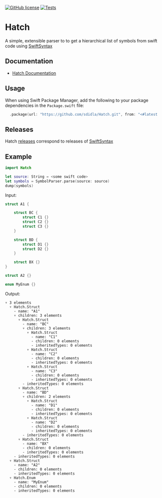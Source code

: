 [![GitHub license](https://img.shields.io/github/license/sdidla/Hatch)](https://github.com/sdidla/Hatch/blob/main/LICENSE)
[![Tests](https://github.com/sdidla/Hatch/actions/workflows/unit-tests.yml/badge.svg)](https://github.com/sdidla/Hatch/actions/workflows/unit-tests.yml)

# Hatch

A simple, extensible parser to to get a hierarchical list of symbols from swift code using [SwiftSyntax](https://github.com/apple/swift-syntax)

## Documentation

- [Hatch Documentation](https://sdidla.github.io/Hatch/documentation/hatch/)

## Usage

When using Swift Package Manager, add the following to your package dependencies in the `Package.swift` file:

```swift
  .package(url: "https://github.com/sdidla/Hatch.git", from: "<#latest swift-syntax tag#>")
```

## Releases

Hatch [releases](https://github.com/sdidla/Hatch/releases/) correspond to releases of [SwiftSyntax](https://github.com/apple/swift-syntax)

## Example

```swift
import Hatch

let source: String = <some swift code>
let symbols = SymbolParser.parse(source: source)
dump(symbols)
```

Input:
    
```swift
struct A1 {

    struct BC {
        struct C1 {}
        struct C2 {}
        struct C3 {}
    }

    struct BD {
        struct D1 {}
        struct D2 {}
    }

    struct BX {}
}

struct A2 {}

enum MyEnum {}
```

Output:

```
▿ 3 elements
  ▿ Hatch.Struct
    - name: "A1"
    ▿ children: 3 elements
      ▿ Hatch.Struct
        - name: "BC"
        ▿ children: 3 elements
          ▿ Hatch.Struct
            - name: "C1"
            - children: 0 elements
            - inheritedTypes: 0 elements
          ▿ Hatch.Struct
            - name: "C2"
            - children: 0 elements
            - inheritedTypes: 0 elements
          ▿ Hatch.Struct
            - name: "C3"
            - children: 0 elements
            - inheritedTypes: 0 elements
        - inheritedTypes: 0 elements
      ▿ Hatch.Struct
        - name: "BD"
        ▿ children: 2 elements
          ▿ Hatch.Struct
            - name: "D1"
            - children: 0 elements
            - inheritedTypes: 0 elements
          ▿ Hatch.Struct
            - name: "D2"
            - children: 0 elements
            - inheritedTypes: 0 elements
        - inheritedTypes: 0 elements
      ▿ Hatch.Struct
        - name: "BX"
        - children: 0 elements
        - inheritedTypes: 0 elements
    - inheritedTypes: 0 elements
  ▿ Hatch.Struct
    - name: "A2"
    - children: 0 elements
    - inheritedTypes: 0 elements
  ▿ Hatch.Enum
    - name: "MyEnum"
    - children: 0 elements
    - inheritedTypes: 0 elements
```
